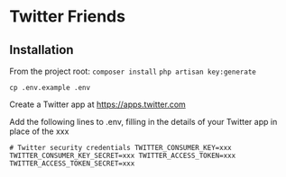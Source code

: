 Twitter Friends
===============

Installation
------------

From the project root:
`composer install`
`php artisan key:generate`

`cp .env.example .env`

Create a Twitter app at https://apps.twitter.com

Add the following lines to .env, filling in the details of your Twitter app in 
place of the xxx

`# Twitter security credentials
TWITTER_CONSUMER_KEY=xxx
TWITTER_CONSUMER_KEY_SECRET=xxx
TWITTER_ACCESS_TOKEN=xxx
TWITTER_ACCESS_TOKEN_SECRET=xxx`
